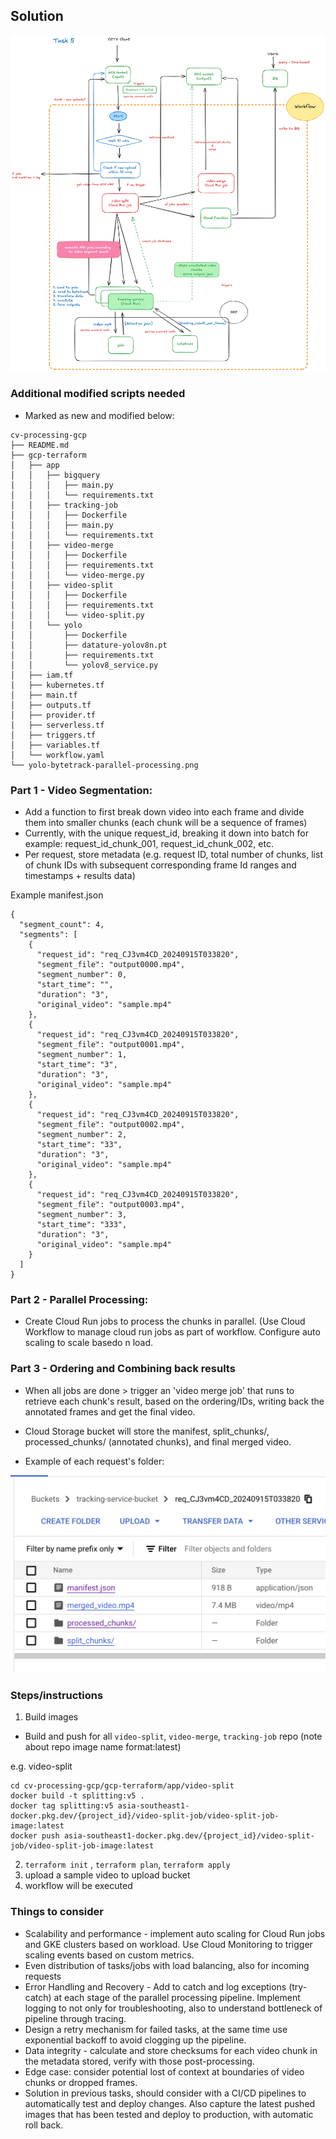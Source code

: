 ## Solution

![yolo-bytetrack-parallel-processing](./yolo-bytetrack-parallel-processing.png)

### Additional modified scripts needed
- Marked as new and modified below:

```
cv-processing-gcp
├── README.md
├── gcp-terraform
│   ├── app
│   │   ├── bigquery
│   │   │   ├── main.py
│   │   │   └── requirements.txt
│   │   ├── tracking-job
│   │   │   ├── Dockerfile
│   │   │   ├── main.py
│   │   │   └── requirements.txt
│   │   ├── video-merge
│   │   │   ├── Dockerfile
│   │   │   ├── requirements.txt
│   │   │   └── video-merge.py
│   │   ├── video-split
│   │   │   ├── Dockerfile
│   │   │   ├── requirements.txt
│   │   │   └── video-split.py
│   │   └── yolo
│   │       ├── Dockerfile
│   │       ├── datature-yolov8n.pt
│   │       ├── requirements.txt
│   │       └── yolov8_service.py
│   ├── iam.tf
│   ├── kubernetes.tf
│   ├── main.tf
│   ├── outputs.tf
│   ├── provider.tf
│   ├── serverless.tf
│   ├── triggers.tf
│   ├── variables.tf
│   └── workflow.yaml
└── yolo-bytetrack-parallel-processing.png
```

### Part 1 - Video Segmentation:

- Add a function to first break down video into each frame and divide them into smaller chunks (each chunk will be a sequence of frames)
- Currently, with the unique request_id, breaking it down into batch for example: request_id_chunk_001, request_id_chunk_002, etc.
- Per request, store metadata (e.g. request ID, total number of chunks, list of chunk IDs with subsequent corresponding frame Id ranges and timestamps + results data)

Example manifest.json
```
{
  "segment_count": 4,
  "segments": [
    {
      "request_id": "req_CJ3vm4CD_20240915T033820",
      "segment_file": "output0000.mp4",
      "segment_number": 0,
      "start_time": "",
      "duration": "3",
      "original_video": "sample.mp4"
    },
    {
      "request_id": "req_CJ3vm4CD_20240915T033820",
      "segment_file": "output0001.mp4",
      "segment_number": 1,
      "start_time": "3",
      "duration": "3",
      "original_video": "sample.mp4"
    },
    {
      "request_id": "req_CJ3vm4CD_20240915T033820",
      "segment_file": "output0002.mp4",
      "segment_number": 2,
      "start_time": "33",
      "duration": "3",
      "original_video": "sample.mp4"
    },
    {
      "request_id": "req_CJ3vm4CD_20240915T033820",
      "segment_file": "output0003.mp4",
      "segment_number": 3,
      "start_time": "333",
      "duration": "3",
      "original_video": "sample.mp4"
    }
  ]
}
```

### Part 2 - Parallel Processing:

- Create Cloud Run jobs to process the chunks in parallel. (Use Cloud Workflow to manage cloud run jobs as part of workflow. Configure auto scaling to scale basedo n load.

### Part 3 - Ordering and Combining back results
- When all jobs are done > trigger an 'video merge job' that runs to retrieve each chunk's result, based on the ordering/IDs, writing back the annotated frames and get the final video.
- Cloud Storage bucket will store the manifest, split_chunks/, processed_chunks/ (annotated chunks), and final merged video.

- Example of each request's folder:

![final_merged_mp4](./final_merged_mp4.png)

### Steps/instructions
1. Build images
- Build and push for all `video-split`, `video-merge`, `tracking-job` repo (note about repo image name format:latest)

e.g. video-split
```
cd cv-processing-gcp/gcp-terraform/app/video-split
docker build -t splitting:v5 .
docker tag splitting:v5 asia-southeast1-docker.pkg.dev/{project_id}/video-split-job/video-split-job-image:latest
docker push asia-southeast1-docker.pkg.dev/{project_id}/video-split-job/video-split-job-image:latest
```

2. `terraform init` , `terraform plan`, `terraform apply`
3. upload a sample video to upload bucket
4. workflow will be executed

### Things to consider
- Scalability and performance - implement auto scaling for Cloud Run jobs and GKE clusters based on workload. Use Cloud Monitoring to trigger scaling events based on custom metrics.
- Even distribution of tasks/jobs with load balancing, also for incoming requests
- Error Handling and Recovery - Add to catch and log exceptions (try-catch) at each stage of the parallel processing pipeline. Implement logging to not only for troubleshooting, also to understand bottleneck of pipeline through tracing.
- Design a retry mechanism for failed tasks, at the same time use exponential backoff to avoid clogging up the pipeline.
- Data integrity - calculate and store checksums for each video chunk in the metadata stored, verify with those post-processing.
- Edge case: consider potential lost of context at boundaries of video chunks or dropped frames.
- Solution in previous tasks, should consider with a CI/CD pipelines to automatically test and deploy changes. Also capture the latest pushed images that has been tested and deploy to production, with automatic roll back.